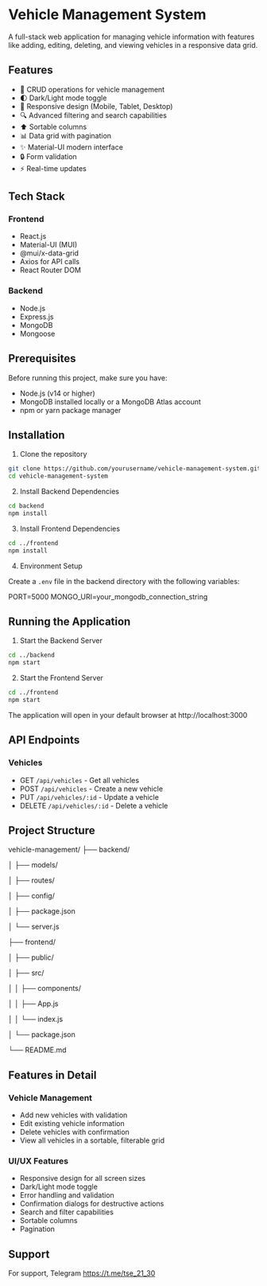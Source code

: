 ﻿# Vehicle Management System

A full-stack web application for managing vehicle information with features like adding, editing, deleting, and viewing vehicles in a responsive data grid.

## Features

- 🚗 CRUD operations for vehicle management
- 🌓 Dark/Light mode toggle
- 📱 Responsive design (Mobile, Tablet, Desktop)
- 🔍 Advanced filtering and search capabilities
- ⬆️ Sortable columns
- 📊 Data grid with pagination
- ✨ Material-UI modern interface
- 🔒 Form validation
- ⚡ Real-time updates

## Tech Stack

### Frontend
- React.js
- Material-UI (MUI)
- @mui/x-data-grid
- Axios for API calls
- React Router DOM

### Backend
- Node.js
- Express.js
- MongoDB
- Mongoose

## Prerequisites

Before running this project, make sure you have:
- Node.js (v14 or higher)
- MongoDB installed locally or a MongoDB Atlas account
- npm or yarn package manager

## Installation

1. Clone the repository

```bash
git clone https://github.com/yourusername/vehicle-management-system.git
cd vehicle-management-system
```

2. Install Backend Dependencies
```bash
cd backend
npm install
```

3. Install Frontend Dependencies
```bash
cd ../frontend
npm install
```

4. Environment Setup

Create a `.env` file in the backend directory with the following variables:

PORT=5000
MONGO_URI=your_mongodb_connection_string

## Running the Application

1. Start the Backend Server
```bash
cd ../backend
npm start
```

2. Start the Frontend Server
```bash
cd ../frontend
npm start
```

The application will open in your default browser at http://localhost:3000

## API Endpoints

### Vehicles
- GET `/api/vehicles` - Get all vehicles
- POST `/api/vehicles` - Create a new vehicle
- PUT `/api/vehicles/:id` - Update a vehicle
- DELETE `/api/vehicles/:id` - Delete a vehicle

## Project Structure
vehicle-management/
├── backend/

│ ├── models/

│ ├── routes/

│ ├── config/

│ ├── package.json

│ └── server.js

├── frontend/

│ ├── public/

│ ├── src/

│ │ ├── components/

│ │ ├── App.js

│ │ └── index.js

│ └── package.json

└── README.md


## Features in Detail

### Vehicle Management
- Add new vehicles with validation
- Edit existing vehicle information
- Delete vehicles with confirmation
- View all vehicles in a sortable, filterable grid

### UI/UX Features
- Responsive design for all screen sizes
- Dark/Light mode toggle
- Error handling and validation
- Confirmation dialogs for destructive actions
- Search and filter capabilities
- Sortable columns
- Pagination
## Support

For support, Telegram https://t.me/tse_21_30

